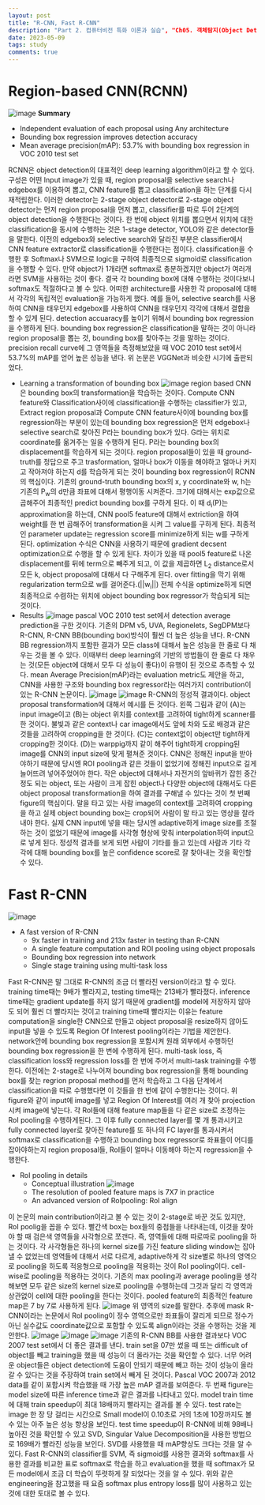 ```yaml
---
layout: post
title: "R-CNN, Fast R-CNN"
description: "Part 2. 컴퓨터비전 특화 이론과 실습", "Ch05. 객체탐지(Object Detection)와 분할(Segmentation)", "Object Detection - Object Detection by CNN"
date: 2023-05-09
tags: study
comments: true
---
```

# Region-based CNN(RCNN)
![image](https://github.com/leexera/leexera.github.io/assets/122149118/e7965e16-e2fb-4dbe-b9b6-f2ce653e5690)
 <b>Summary</b>
 * Independent evaluation of each proposal using Any architecture
 * Bounding box regression improves detection accuracy
 * Mean average precision(mAP): 53.7% with bounding box regression in VOC 2010 test set

 RCNN은 object detection의 대표적인 deep learning algorithm이라고 할 수 있다.
 구성은 어떤 Input image가 있을 때, region proposal을 selective search나 edgebox를 이용하여 뽑고, CNN feature를 뽑고 classification을 하는 단계를 다시 재적립한다.
 이러한 detector는 2-stage object detector로 2-stage object detector는 먼저 region proposal을 먼저 뽑고, classifier를 따로 두어 2단계의 object detection을 수행한다는 것이다.
 한 번에 object 위치를 뽑으면서 위치에 대한 classification을 동시에 수행하는 것은 1-stage detector, YOLO와 같은 detector들을 말한다.
 이전의 edgebox와 selective search와 달라진 부분은 classifier에서 CNN feature extractor로 classification을 수행한다는 점이다.
 classification을 수행한 후 Softmax나 SVM으로 logic을 구하여 최종적으로 sigmoid로 classification을 수행할 수 있다.
 만약 object가 1개라면 softmax로 충분하겠지만 object가 여러개라면 SVM을 사용하는 것이 좋다.
 결국 각 bounding box에 대해 수행하는 것이다보니 softmax도 적절하다고 볼 수 있다.
 어떠한 architecture를 사용한 각 proposal에 대해서 각각의 독립적인 evaluation을 가능하게 했다.
 예를 들어, selective search를 사용하여 CNN을 태우던지 edgebox를 사용하여 CNN을 태우던지 각각에 대해서 결합을 할 수 있게 된다.
 detection accuaracy를 높이기 위해서 bounding box regression을 수행하게 된다.
 bounding box regression은 classification을 말하는 것이 아니라 region proposal을 뽑는 것, bounding box를 찾아주는 것을 말하는 것이다.
 precision recall curve에 그 영역들을 측정해보았을 때 VOC 2010 test set에서 53.7%의 mAP를 얻어 높은 성능을 낸다.
 위 논문은 VGGNet과 비슷한 시기에 출판되었다.

 * Learning a transformation of bounding box
 ![image](https://github.com/leexera/leexera.github.io/assets/122149118/39c2a25f-8fd1-47f5-ad65-8bea996cdf10)
 region based CNN은 bounding box의 transformation을 학습하는 것이다.
 Compute CNN feature와 Classification사이에 classification을 수행하는 classifier가 있고, Extract region proposal과 Compute CNN feature사이에 bounding box를 regression하는 부분이 있는데 bounding box regression은 먼저 edgebox나 selective search로 찾아진 P라는 bounding box가 있다.
 G라는 위치로 coordinate를 옮겨주는 일을 수행하게 된다.
 P라는 bounding box의 displacement를 학습하게 되는 것이다.
 region proposal들이 있을 때 ground-truth를 정답으로 주고 trasformation, 얼마나 box가 이동을 해야하고 얼마나 커지고 작아져야 하는지 d를 학습하게 되는 것이 bounding box regression이 RCNN의 핵심이다.
 기존의 ground-truth bounding box의 x, y coordinate와 w, h는 기존의 P<sub>w</sub>의 d만큼 좌표에 대해서 평행이동 시켜준다.
 크기에 대해서는 exp값으로 곱해주어 최종적인 predict bounding box를 구하게 된다.
 이 때 d<sub>i</sub>(P)는 approximation을 하는데, CNN pool5 feature에 대해서 extriction을 하여 weight를 한 번 곱해주어 transformation을 시켜 그 value를 구하게 된다.
 최종적인 parameter update는 regression score를 minimize하게 되는 w를 구하게 된다.
 optimization 수식은 CNN을 사용하기 때문에 gradient decsent optimization으로 수행을 할 수 있게 된다.
 차이가 있을 때 pool5 feature로 나온 displacement를 뒤에 term으로 빼주게 되고, 이 값을 제곱하면 L<sub>2</sub> distance로서 모든 k, object proposal에 대해서 다 구해주게 된다.
 over fitting을 막기 위해 regularization term으로 w를 걸어준다.(||w<sub>i</sub>||)
 전체 수식을 optimize하게 되면 최종적으로 수렴하는 위치에 object bounding box regressor가 학습되게 되는 것이다.
 * Results
 ![image](https://github.com/leexera/leexera.github.io/assets/122149118/5c5444f8-e64e-4a7f-84fc-e45f7cf44d34)
 pascal VOC 2010 test set에서 detection average prediction을 구한 것이다.
 기존의 DPM v5, UVA, Regionelets, SegDPM보다 R-CNN, R-CNN BB(bounding box)방식이 훨씬 더 높은 성능을 낸다.
 R-CNN BB regression까지 포함한 결과가 모든 class에 대해서 높은 성능을 한 줄로 다 채우는 것을 볼 수 있다.
 이때부터 deep learning의 기반의 방법들이 한 줄로 다 채우는 것(모든 object에 대해서 모두 다 성능이 좋다)이 유행이 된 것으로 추측할 수 있다.
 mean Average Precision(mAP)라는 evaluation metric도 제안을 하고, CNN을 사용한 구조와 bounding box regressor라는 여러가지 contribution이 있는 R-CNN 논문이다.
 ![image](https://github.com/leexera/leexera.github.io/assets/122149118/6fa5f6f8-0012-4a9c-b53e-56eb79b3e693)
 ![image](https://github.com/leexera/leexera.github.io/assets/122149118/f1e01733-43ee-46d8-8ecf-046367f6d8c7)
 R-CNN의 정성적 결과이다.
 object proposal transformation에 대해서 예시를 든 것이다.
 왼쪽 그림과 같이 (A)는 input image이고 (B)는 object 위치를 context를 고려하여 tight하게 scanner를 한 것이다. 
 불빛과 같은 context나 car image에서도 앞에 차와 도로 배경과 같은 것들을 고려하여 cropping을 한 것이다.
 (C)는 context없이 object만 tight하게 cropping한 것이다.
 (D)는 warppig까지 같이 해주어 tight하게 cropping된 image를 CNN의 input size에 맞게 펼쳐준 것이다.
 CNN은 정해진 input을 받아야하기 때문에 당시엔 ROI pooling과 같은 것들이 없었기에 정해진 input으로 길게 늘어뜨려 넣어주었어야 한다.
 작은 object에 대해서나 자전거의 앞바퀴가 잡힌 중간 정도 되는 object, 또는 사람이 크게 잡힌 object나 다양한 object에 대해서도 다른 object proposal transformation을 하여 결과를 구해낼 수 있다는 것이 첫 번째 figure의 핵심이다.
 말을 타고 있는 사람 image의 context를 고려하여 cropping을 하고 실제 object bounding box는 crop되어 사람이 말 타고 있는 영상을 잘라내야 한다.
 실제 CNN input에 넣을 때는 당시엔 adaptive하게 image size를 조절하는 것이 없었기 때문에 image를 사각형 형상에 맞춰 interpolation하여 input으로 넣게 된다.
 정성적 결과를 보게 되면 사람이 기타를 들고 있는데 사람과 기타 각각에 대해 bounding box를 높은 confidence score로 잘 찾아내는 것을 확인할 수 있다.
 
# Fast R-CNN
![image](https://github.com/leexera/leexera.github.io/assets/122149118/aa9bf6c0-fd07-40b5-b6da-b4670412390b)
 * A fast version of R-CNN
    - 9x faster in training and 213x faster in testing than R-CNN
    - A single feature computation and ROI pooling using object proposals
    - Bounding box regression into network
    - Single stage training using multi-task loss

 Fast R-CNN은 말 그대로 R-CNN의 조금 더 빨라진 version이라고 할 수 있다.
 training time때는 9배가 빨라지고, testing time때는 213배가 빨라졌다.
 inference time때는 gradient update를 하지 않기 때문에 gradient를 model에 저장하지 않아도 되어 훨씬 더 빨라지는 것이고 training time때 빨라지는 이유는 feature computation을 single한 CNN으로 만들고 object proposal을 resize하지 않아도 input을 넣을 수 있도록 Region Of Interest pooling이라는 기법을 제안한다.
 network안에 bounding box regression을 포함시켜 원래 외부에서 수행하던 bounding box regression을 한 번에 수행하게 된다.
 multi-task loss, 즉 classification loss와 regression loss를 한 번에 주어서 multi-task training을 수행한다.
 이전에는 2-stage로 나누어져 bounding box regression을 통해 bounding box를 찾는 regrion proposal method를 먼저 학습하고 그 다음 단계에서 classification을 따로 수행했다면 이 것들을 한 번에 같이 수행한다는 것이다.
 위 figure와 같이 input에 image를 넣고 Region Of Interest를 여러 개 찾아 projection시켜 image에 넣는다.
 각 RoI들에 대해 feature map들을 다 같은 size로 조정하는 RoI pooling을 수행하게된다.
 그 이후 fully connected layer를 몇 개 통과시키고 fully connected layer로 찾아진 feature를 또 하나의 FC layer를 통과시켜서 softmax로 classification을 수행하고 bounding box regressor로 좌표들이 어디를 잡아야하는지 region proposal들, RoI들이 얼마나 이동해야 하는지 regression을 수행한다.
 
 * RoI pooling in details
    - Conceptual illustration
 ![image](https://github.com/leexera/leexera.github.io/assets/122149118/9d76c9b1-9b00-4eb1-81e2-b1117e0ad830)
    - The resolution of pooled feature maps is 7X7 in practice
    - An advanced version of RoIpooling: RoI align

 이 논문의 main contribution이라고 볼 수 있는 것이 2-stage로 바꾼 것도 있지만, RoI poolig을 꼽을 수 있다.
 빨간색 box는 box들의 중점들을 나타내는데, 이것을 찾아야 할 때 검은색 영역들을 사각형으로 쪼갠다.
 즉, 영역들에 대해 따로따로 pooling을 하는 것이다.
 각 사각형들은 하나의 kernel size를 가진 feature sliding window는 잡아낼 수 없었는데 영역들에 대해서 서로 다르게, adaptive하게 각 size별로 하나의 영역으로 pooling을 하도록 적응형으로 pooling을 적용하는 것이 RoI pooling이다.
 cell-wise로 pooling을 적용하는 것이다.
 기존의 max pooling과 average pooling을 생각해보면 모두 같은 size의 kernel size로 pooling을 수행하는데 그것과 달리 각 영역과 상관없이 cell에 대한 pooling을 한다는 것이다.
 pooled feature의 최종적인 feature map은 7 by 7로 사용하게 된다.
 ![image](https://github.com/leexera/leexera.github.io/assets/122149118/e670c3b6-7e84-4f53-8701-4a133898d58b)
 위 영역의 size를 말한다.
 추후에 mask R-CNN이라는 논문에서 RoI pooling이 정수 영역으로만 좌표들이 잘리게 되므로 정수가 아닌 실수값도 coordinate값으로 포함할 수 있도록 align이라는 것을 수행하는 것을 제안한다.
 ![image](https://github.com/leexera/leexera.github.io/assets/122149118/03c39f34-bd17-43cf-bf28-ee997a3a7d11)
 ![image](https://github.com/leexera/leexera.github.io/assets/122149118/2cdb8eaf-5021-4ce8-a682-f2ec6e7ef441)
 ![image](https://github.com/leexera/leexera.github.io/assets/122149118/e17a6a18-8200-4626-a7f3-3ad450461879)
 기존의 R-CNN BB를 사용한 결과보다 VOC 2007 test set에서 더 좋은 결과를 낸다.
 train set을 07만 썼을 때 또는 difficult of object를 빼고 training을 했을 때 성능이 더 올라가는 것을 확인할 수 있다.
 너무 어려운 object들은 object detection에 도움이 안되기 때문에 빼고 하는 것이 성능이 올라갈 수 있다는 것을 주장하여 train set에서 빼게 된 것이다.
 Pascal VOC 2007과 2012 data를 같이 포함시켜 학습했을 때 가장 높은 mAP 결과를 보여준다.
 두 번째 figure는 model size에 따른 inference time과 같은 결과를 나타내고 있다.
 model train time에 대해 train speedup이 최대 18배까지 빨라지는 결과를 볼 수 있다.
 test rate는 image 한 장 당 걸리는 시간으로 Small model이 0.10초로 거의 1초에 10장까지도 볼 수 있는 아주 높은 성능 향상을 보인다.
 test time speedup이 R-CNN에 비해 98배나 높아진 것을 확인할 수 있고 SVD, Singular Value Decomposition을 사용한 방법으로 169배가 빨라진 성능을 보인다.
 SVD를 사용했을 때 mAP향상도 크다는 것을 알 수 있다.
 Fast R-CNN의 classifier를 SVM, 즉 sigmoid를 사용한 결과와 softmax를 사용한 결과를 비교한 표로 softmax로 학습을 하고 evaluation을 했을 때 softmax가 모든 model에서 조금 더 학습이 뚜렷하게 잘 되었다는 것을 알 수 있다.
 위와 같은 engineering을 참고했을 때 요즘 softmax plus entropy loss를 많이 사용하고 있는 것에 대한 토대로 볼 수 있다.




